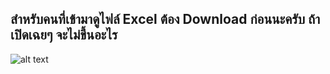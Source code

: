 ## สำหรับคนที่เข้ามาดูไฟล์ Excel ต้อง Download ก่อนนะครับ ถ้าเปิดเฉยๆ จะไม่ขึ้นอะไร

![alt text](https://i.pinimg.com/originals/ca/dd/f1/caddf1451f44b2aa18140fe7303e5229.webp)

